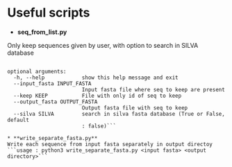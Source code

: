 # Useful scripts 

* **seq_from_list.py** 

Only keep sequences given by user, with option to search in SILVA database 
```usage: python3 seq_from_list.py [-h] [--input_fasta INPUT_FASTA] [--keep KEEP] [--output_fasta OUTPUT_FASTA] [--silva SILVA]

optional arguments:
  -h, --help            show this help message and exit
  --input_fasta INPUT_FASTA
                        Input fasta file where seq to keep are present
  --keep KEEP           File with only id of seq to keep
  --output_fasta OUTPUT_FASTA
                        Output fasta file with seq to keep
  --silva SILVA         search in silva fasta database (True or False, default
                        : false)```
                        
* **write_separate_fasta.py**
Write each sequence from input fasta separately in output directoy 
```usage : python3 write_separate_fasta.py <input fasta> <output directory>```
                        
